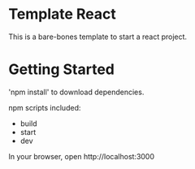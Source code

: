 # Template React #
This is a bare-bones template to start a react project.

# Getting Started #

'npm install' to download dependencies.

npm scripts included:
- build
- start
- dev 

In your browser, open http://localhost:3000 

